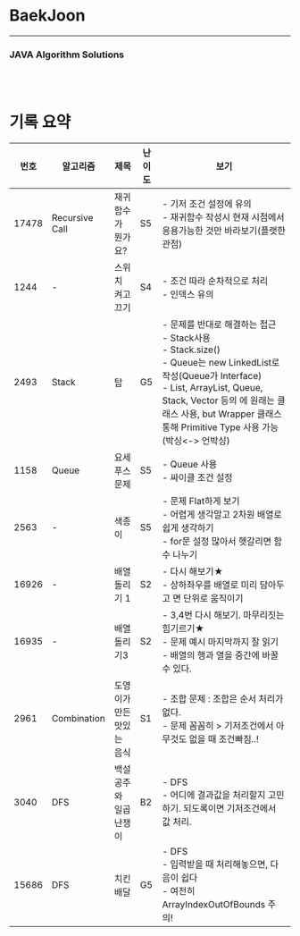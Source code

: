 # BaekJoon

----

### JAVA Algorithm Solutions
<br><br>

# 기록 요약
| 번호  | 알고리즘       | 제목                      | 난이도 | 보기                                                         |
| ----- | -------------- | ------------------------- | ------ | ------------------------------------------------------------ |
| 17478 | Recursive Call | 재귀함수가 뭔가요?        | S5     | - 기저 조건 설정에 유의<br />- 재귀함수 작성시 현재 시점에서 응용가능한 것만 바라보기(플랫한 관점) |
| 1244  | -              | 스위치 켜고 끄기          | S4     | - 조건 따라 순차적으로 처리<br />- 인덱스 유의               |
| 2493  | Stack          | 탑                        | G5     | - 문제를 반대로 해결하는 접근<br />- Stack사용<br />- Stack.size()<br />- Queue는 new LinkedList로 작성(Queue가 Interface)<br />- List, ArrayList, Queue, Stack, Vector 등의 <E>에 원래는 클래스 사용, but Wrapper 클래스 통해 Primitive Type 사용 가능(박싱<-> 언박싱) |
| 1158  | Queue          | 요세푸스 문제             | S5     | - Queue 사용<br />- 싸이클 조건 설정                         |
| 2563  | -              | 색종이                    | S5     | - 문제  Flat하게 보기<br />- 어렵게 생각말고 2차원 배열로 쉽게 생각하기<br />- for문 설정 많아서 헷갈리면 함수 나누기 |
| 16926 | -              | 배열 돌리기 1             | S2     | - 다시 해보기★<br />- 상하좌우를 배열로 미리 담아두고 면 단위로 움직이기 |
| 16935 | -              | 배열 돌리기3              | S2     | - 3,4번 다시 해보기. 마무리짓는 힘기르기★<br />- 문제 예시 마지막까지 잘 읽기<br />- 배열의 행과 열을 중간에 바꿀 수 있다. |
| 2961  | Combination    | 도영이가 만든 맛있는 음식 | S1     | - 조합 문제 : 조합은 순서 처리가 없다. <br />- 문제 꼼꼼히 > 기저조건에서 아무것도 없을 때 조건빠짐..! |
| 3040  | DFS            | 백설공주와 일곱 난쟁이    | B2     | - DFS<br />- 어디에 결과값을 처리할지 고민하기. 되도록이면 기저조건에서 값 처리. |
| 15686 | DFS            | 치킨배달                  | G5     | - DFS<br />- 입력받을 때 처리해놓으면, 다음이 쉽다<br />- 여전히 ArrayIndexOutOfBounds 주의! |


